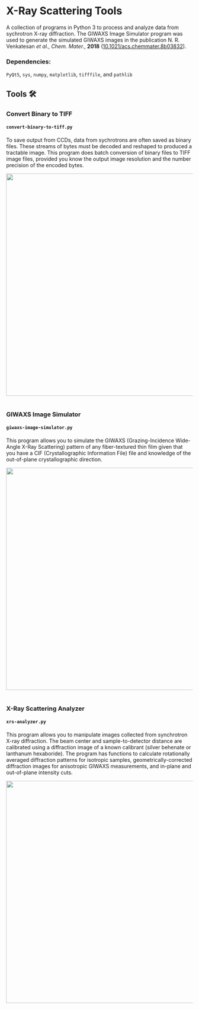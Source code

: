 # X-Ray Scattering Tools
A collection of programs in Python 3 to process and analyze data from sychrotron X-ray diffraction. The GIWAXS Image Simulator program was used to generate the simulated GIWAXS images in the publication N. R. Venkatesan <i>et al.</i>, <i>Chem. Mater.</i>, <b>2018</b> ([10.1021/acs.chemmater.8b03832](https://pubs.acs.org/doi/abs/10.1021/acs.chemmater.8b03832)). 

### Dependencies:  
`PyQt5`, `sys`, `numpy`, `matplotlib`, `tifffile`, and `pathlib`  

## Tools :hammer_and_wrench:  
### Convert Binary to TIFF  

#### `convert-binary-to-tiff.py`  

To save output from CCDs, data from sychrotrons are often saved as binary files. These streams of bytes must be decoded and reshaped to produced a tractable image. This program does batch conversion of binary files to TIFF image files, provided you know the output image resolution and the number precision of the encoded bytes.  

<img src="https://user-images.githubusercontent.com/6731730/77806869-373bb100-7043-11ea-8d59-bec3e95d86d9.png" width=600>  
&nbsp;  

### GIWAXS Image Simulator  

#### `giwaxs-image-simulator.py`  

This program allows you to simulate the GIWAXS (Grazing-Incidence Wide-Angle X-Ray Scattering) pattern of any fiber-textured thin film given that you have a CIF (Crystallographic Information File) file and knowledge of the out-of-plane crystallographic direction.  

<img src="https://user-images.githubusercontent.com/6731730/77809304-4f63fe00-704c-11ea-8f16-3bd91d431e56.png" width=600>  
&nbsp;  

### X-Ray Scattering Analyzer  

#### `xrs-analyzer.py`     

This program allows you to manipulate images collected from synchrotron X-ray diffraction. The beam center and sample-to-detector distance are calibrated using a diffraction image of a known calibrant (silver behenate or lanthanum hexaboride). The program has functions to calculate rotationally averaged diffraction patterns for isotropic samples, geometrically-corrected diffraction images for anisotropic GIWAXS measurements, and in-plane and out-of-plane intensity cuts.  

<img src="https://user-images.githubusercontent.com/6731730/77809478-137d6880-704d-11ea-9852-4dd336509fde.png" width=600>  

